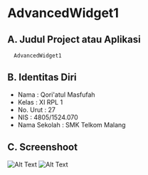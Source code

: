 # AdvancedWidget1

## A. Judul Project atau Aplikasi
      AdvancedWidget1

## B. Identitas Diri
   - Nama          : Qori'atul Masfufah
   - Kelas         : XI RPL 1
   - No. Urut      : 27
   - NIS           : 4805/1524.070
   - Nama Sekolah  : SMK Telkom Malang
   
## C. Screenshoot
![Alt Text](https://s30.postimg.org/5l4886o81/Screenshot_2017_01_03_14_29_09.jpg)
![Alt Text](https://s29.postimg.org/3y6f6m62v/Screenshot_2017_01_03_14_29_31.jpg)
